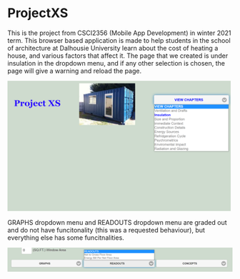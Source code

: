 # ProjectXS
This is the project from CSCI2356 (Mobile App Development) in winter 2021 term. This browser based application is made to help students in the school of architecture at Dalhousie University learn about the cost of heating a house, and various factors that affect it. The page that we created is under insulation in the dropdown menu, and if any other selection is chosen, the page will give a warning and reload the page.

<img src="https://github.com/Ayumu-J-S/ProjectXS/blob/main/images/image1.png" alt="" width="500"/>

GRAPHS dropdown menu and READOUTS dropdown menu are graded out and do not have funcitonality (this was a requested behaviour), but everything else has some funcitnalities.

<img src="https://github.com/Ayumu-J-S/ProjectXS/blob/main/images/image3.png" alt="" width="700"/>

